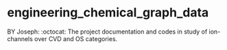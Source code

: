 # engineering_chemical_graph_data
BY Joseph: :octocat: The project documentation and codes in study of ion-channels over CVD and OS categories.
